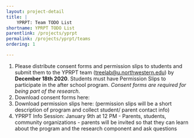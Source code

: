 ```yaml
---
layout: project-detail
title: |
    YPRPT: Team TODO List
shortname: YPRPT TODO List
parentlink: /projects/yprpt
permalink: /projects/yprpt/teams
ordering: 1

---
```


1. Please distribute consent forms and permission slips to students and submit them to the YPRPT team (treelab@u.northwestern.edu) by **December 18th 2020**. Students must have Permission Slips to participate in the after school program. *Consent forms are required for being part of the research*. 
2. Download consent forms here:
3. Download permission slips here: (permission slips will be a short description of program and collect student/ parent contact info) 
4. YPRPT Info Session: January 9th at 12 PM - Parents, students, community organizations - parents will be invited so that they can learn about the program and the research component and ask questions 
